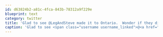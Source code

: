 ```yaml
---
id: d63824b2-a81c-4fca-843b-78312a9f229e
blueprint: text
category: twitter
title: 'Glad to see @LegAndSteve made it to Ontario.  Wonder if they ditched @PHHjack yet.'
caption: 'Glad to see <span class="username username_linked">@<a href="https://twitter.com/LegAndSteve" title="Leg and Steve">LegAndSteve</a></span> made it to Ontario.  Wonder if they ditched @PHHjack yet.'
---
```

